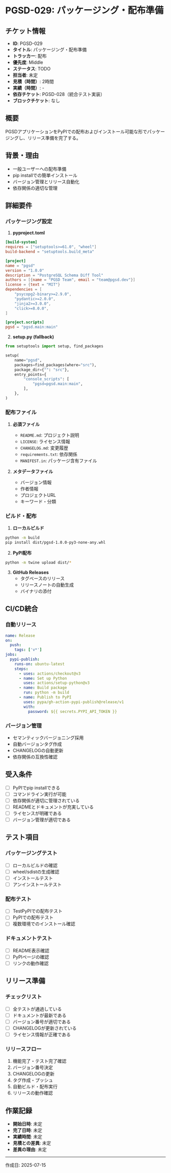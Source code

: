 # PGSD-029: パッケージング・配布準備

## チケット情報
- **ID**: PGSD-029
- **タイトル**: パッケージング・配布準備
- **トラッカー**: 配布
- **優先度**: Middle
- **ステータス**: TODO
- **担当者**: 未定
- **見積（時間）**: 2時間
- **実績（時間）**: -
- **依存チケット**: PGSD-028（統合テスト実装）
- **ブロックチケット**: なし

## 概要
PGSDアプリケーションをPyPIでの配布およびインストール可能な形でパッケージングし、リリース準備を完了する。

## 背景・理由
- 一般ユーザーへの配布準備
- pip installでの簡単インストール
- バージョン管理とリリース自動化
- 依存関係の適切な管理

## 詳細要件
### パッケージング設定
1. **pyproject.toml**
```toml
[build-system]
requires = ["setuptools>=61.0", "wheel"]
build-backend = "setuptools.build_meta"

[project]
name = "pgsd"
version = "1.0.0"
description = "PostgreSQL Schema Diff Tool"
authors = [{name = "PGSD Team", email = "team@pgsd.dev"}]
license = {text = "MIT"}
dependencies = [
    "psycopg2-binary>=2.9.0",
    "pydantic>=2.0.0",
    "jinja2>=3.0.0",
    "click>=8.0.0",
]

[project.scripts]
pgsd = "pgsd.main:main"
```

2. **setup.py (fallback)**
```python
from setuptools import setup, find_packages

setup(
    name="pgsd",
    packages=find_packages(where="src"),
    package_dir={"": "src"},
    entry_points={
        "console_scripts": [
            "pgsd=pgsd.main:main",
        ],
    },
)
```

### 配布ファイル
1. **必須ファイル**
   - `README.md`: プロジェクト説明
   - `LICENSE`: ライセンス情報
   - `CHANGELOG.md`: 変更履歴
   - `requirements.txt`: 依存関係
   - `MANIFEST.in`: パッケージ含有ファイル

2. **メタデータファイル**
   - バージョン情報
   - 作者情報
   - プロジェクトURL
   - キーワード・分類

### ビルド・配布
1. **ローカルビルド**
```bash
python -m build
pip install dist/pgsd-1.0.0-py3-none-any.whl
```

2. **PyPI配布**
```bash
python -m twine upload dist/*
```

3. **GitHub Releases**
   - タグベースのリリース
   - リリースノートの自動生成
   - バイナリの添付

## CI/CD統合
### 自動リリース
```yaml
name: Release
on:
  push:
    tags: ['v*']
jobs:
  pypi-publish:
    runs-on: ubuntu-latest
    steps:
      - uses: actions/checkout@v3
      - name: Set up Python
        uses: actions/setup-python@v3
      - name: Build package
        run: python -m build
      - name: Publish to PyPI
        uses: pypa/gh-action-pypi-publish@release/v1
        with:
          password: ${{ secrets.PYPI_API_TOKEN }}
```

### バージョン管理
- セマンティックバージョニング採用
- 自動バージョンタグ作成
- CHANGELOGの自動更新
- 依存関係の互換性確認

## 受入条件
- [ ] PyPIでpip installできる
- [ ] コマンドライン実行が可能
- [ ] 依存関係が適切に管理されている
- [ ] READMEとドキュメントが充実している
- [ ] ライセンスが明確である
- [ ] バージョン管理が適切である

## テスト項目
### パッケージングテスト
- [ ] ローカルビルドの確認
- [ ] wheel/sdistの生成確認
- [ ] インストールテスト
- [ ] アンインストールテスト

### 配布テスト
- [ ] TestPyPIでの配布テスト
- [ ] PyPIでの配布テスト
- [ ] 複数環境でのインストール確認

### ドキュメントテスト
- [ ] README表示確認
- [ ] PyPIページの確認
- [ ] リンクの動作確認

## リリース準備
### チェックリスト
- [ ] 全テストが通過している
- [ ] ドキュメントが最新である
- [ ] バージョン番号が適切である
- [ ] CHANGELOGが更新されている
- [ ] ライセンス情報が正確である

### リリースフロー
1. 機能完了・テスト完了確認
2. バージョン番号決定
3. CHANGELOGの更新
4. タグ作成・プッシュ
5. 自動ビルド・配布実行
6. リリースの動作確認

## 作業記録
- **開始日時**: 未定
- **完了日時**: 未定
- **実績時間**: 未定
- **見積との差異**: 未定
- **差異の理由**: 未定

---

作成日: 2025-07-15